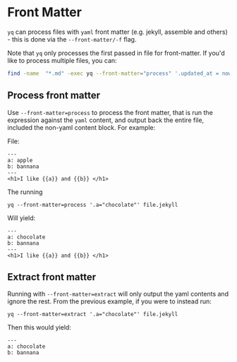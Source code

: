 # Front Matter

`yq` can process files with `yaml` front matter (e.g. jekyll, assemble and others) - this is done via the `--front-matter/-f` flag.

Note that `yq` only processes the first passed in file for front-matter. If you'd like to process multiple files, you can:

```bash
find -name  "*.md" -exec yq --front-matter="process" '.updated_at = now' {} \;
```

## Process front matter

Use `--front-matter=process` to process the front matter, that is run the expression against the `yaml` content, and output back the entire file, included the non-yaml content block. For example:

File:

```
---
a: apple
b: bannana
---
<h1>I like {{a}} and {{b}} </h1>
```

The running

```
yq --front-matter=process '.a="chocolate"' file.jekyll
```

Will yield:

```
---
a: chocolate
b: bannana
---
<h1>I like {{a}} and {{b}} </h1>
```

## Extract front matter

Running with `--front-matter=extract` will only output the yaml contents and ignore the rest. From the previous example, if you were to instead run:

```
yq --front-matter=extract '.a="chocolate"' file.jekyll
```

Then this would yield:

```
---
a: chocolate
b: bannana
```

